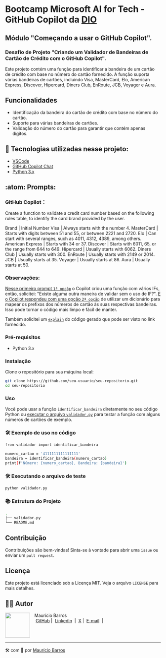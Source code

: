 # Bootcamp Microsoft AI for Tech - GitHub Copilot da [DIO](https://dio.me)

## Módulo "Começando a usar o GitHub Copilot".

### Desafio de Projeto "Criando um Validador de Bandeiras de Cartão de Crédito com o GitHub Copilot".

Este projeto contém uma função para identificar a bandeira de um cartão de crédito com base no número do cartão fornecido. 
A função suporta várias bandeiras de cartões, incluindo Visa, MasterCard, Elo, American Express, Discover, Hipercard, Diners Club, EnRoute, JCB, Voyager e Aura.

## Funcionalidades

- Identificação da bandeira do cartão de crédito com base no número do cartão.
- Suporte para várias bandeiras de cartões.
- Validação do número do cartão para garantir que contém apenas dígitos.

## :abacus: Tecnologias utilizadas nesse projeto:

- [VSCode](https://code.visualstudio.com/Download)
- [GitHub Copilot Chat](https://marketplace.visualstudio.com/items?itemName=GitHub.copilot-chat)
- [Python 3.x](https://marketplace.visualstudio.com/items?itemName=ms-python.python)

## :atom: Prompts:

### GitHub Copilot：

Create a function to validate a credit card number based on the following rules table, to identify the card brand provided by the user.

Brand | Initial Number Visa | Always starts with the number 4. MasterCard | Starts with digits between 51 and 55, or between 2221 and 2720. Elo | Can start with several ranges, such as 4011, 4312, 4389, among others. American Express | Starts with 34 or 37. Discover | Starts with 6011, 65, or the range from 644 to 649. Hipercard | Usually starts with 6062. Diners Club | Usually starts with 300. EnRoute | Usually starts with 2149 or 2014. JCB | Usually starts at 35. Voyager | Usually starts at 86. Aura | Usually starts at 50.

### Observações:

[Nesse primeiro prompt `1ª opçãp`](src/Primeira-opcao.txt) o Copilot criou uma função com vários IFs, então, solicitei: "Existe alguma outra maneira de validar sem o uso de IF?". [E o Copilot respondeu com uma opção `2ª opçãp`](src/Segunda-opcao.txt) de utilizar um dicionário para mapear os prefixos dos números de cartão às suas respectivas bandeiras. Isso pode tornar o código mais limpo e fácil de manter.

Também solicitei um [`explain`](src/Explain.txt) do código gerado que pode ser visto no link fornecido. 

### Pré-requisitos

- Python 3.x

### Instalação

Clone o repositório para sua máquina local:

```sh
git clone https://github.com/seu-usuario/seu-repositorio.git
cd seu-repositorio
```

### Uso
Você pode usar a função `identificar_bandeira` diretamente no seu código Python ou [executar o arquivo `validador.py`](src/validador.py) para testar a função com alguns números de cartões de exemplo.

### 🛠️ Exemplo de uso no código

```sh
from validador import identificar_bandeira

numero_cartao = '4111111111111111'
bandeira = identificar_bandeira(numero_cartao)
print(f'Número: {numero_cartao}, Bandeira: {bandeira}')
```
### 🛠️ Executando o arquivo de teste

```sh
python validador.py
```
### 📚 Estrutura do Projeto
```sh
.
├── validador.py
└── README.md
```
## Contribuição
Contribuições são bem-vindas! Sinta-se à vontade para abrir uma `issue` ou enviar um `pull request`.

## Licença
Este projeto está licenciado sob a Licença MIT. Veja o arquivo `LICENSE` para mais detalhes.

## 👨‍💻 Autor

<p>
    <img 
      align=left 
      margin=10 
      width=80 
      src="https://avatars.githubusercontent.com/u/58704060?s=400&u=c58b05997dcd842e95dd0f5c45ab04c2054df583&v=4"
    />
    <p>&nbsp&nbsp&nbspMaurício Barros<br>
    &nbsp&nbsp&nbsp
    <a href="https://github.com/opusvix">
    GitHub</a>&nbsp;|&nbsp;
    <a href="https://www.linkedin.com/in/mauriciodasilvabarros/">LinkedIn</a>
    &nbsp;|&nbsp;
    <a href="https://x.com/opusvix">
    X</a>&nbsp;|&nbsp;
    <a href="mailto:opusvix@gmail.com">E-mail</a>
&nbsp;|&nbsp;</p>
</p>
<br/><br/>
<p>

---

:hammer_and_wrench: com :sparkling_heart: por [Maurício Barros](https://github.com/opusvix)
